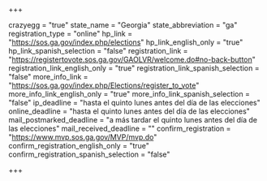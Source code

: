 +++

crazyegg = "true"
state_name = "Georgia"
state_abbreviation = "ga"
registration_type = "online"
hp_link = "https://sos.ga.gov/index.php/elections"
hp_link_english_only = "true"
hp_link_spanish_selection = "false"
registration_link = "https://registertovote.sos.ga.gov/GAOLVR/welcome.do#no-back-button"
registration_link_english_only = "true"
registration_link_spanish_selection = "false"
more_info_link = "https://sos.ga.gov/index.php/Elections/register_to_vote"
more_info_link_english_only = "true"
more_info_link_spanish_selection = "false"
ip_deadline = "hasta el quinto lunes antes del día de las elecciones"
online_deadline = "hasta el quinto lunes antes del día de las elecciones"
mail_postmarked_deadline = "a más tardar el quinto lunes antes del día de las elecciones"
mail_received_deadline = ""
confirm_registration = "https://www.mvp.sos.ga.gov/MVP/mvp.do"
confirm_registration_english_only = "true"
confirm_registration_spanish_selection = "false"

+++